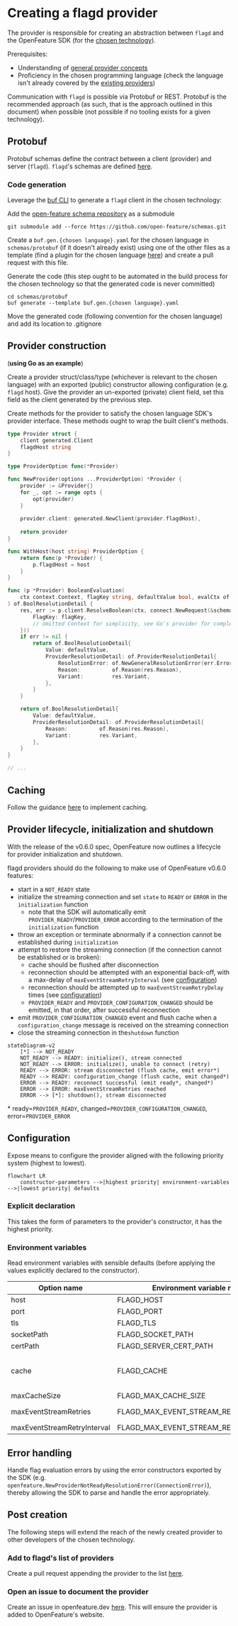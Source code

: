 # Creating a flagd provider

The provider is responsible for creating an abstraction between `flagd` and the OpenFeature SDK (for the [chosen technology](https://openfeature.dev/docs/reference/technologies/)).

Prerequisites:

- Understanding of [general provider concepts](https://openfeature.dev/docs/reference/concepts/provider/)
- Proficiency in the chosen programming language (check the language isn't already covered by the [existing providers](../usage/flagd_providers.md))

Communication with `flagd` is possible via Protobuf or REST.
Protobuf is the recommended approach (as such, that is the approach outlined in this document) when possible (not possible if no tooling exists for a given technology).

## Protobuf

Protobuf schemas define the contract between a client (provider) and server (`flagd`). `flagd`'s schemas are defined [here](https://github.com/open-feature/schemas/tree/main/protobuf).

### Code generation

Leverage the [buf CLI](https://docs.buf.build/installation) to generate a `flagd` client in the chosen technology:

Add the [open-feature schema repository](https://github.com/open-feature/schemas) as a submodule

```shell
git submodule add --force https://github.com/open-feature/schemas.git
```

Create a `buf.gen.{chosen language}.yaml` for the chosen language in `schemas/protobuf` (if it doesn't already exist) using one of the other files as a template (find a plugin for the chosen language [here](https://buf.build/protocolbuffers/plugins)) and create a pull request with this file.

Generate the code (this step ought to be automated in the build process for the chosen technology so that the generated code is never committed)

```shell
cd schemas/protobuf
buf generate --template buf.gen.{chosen language}.yaml
```

Move the generated code (following convention for the chosen language) and add its location to .gitignore

## Provider construction

(__using Go as an example__)

Create a provider struct/class/type (whichever is relevant to the chosen language) with an exported (public) constructor allowing configuration (e.g. `flagd` host).
Give the provider an un-exported (private) client field, set this field as the client generated by the previous step.

Create methods for the provider to satisfy the chosen language SDK's provider interface.
These methods ought to wrap the built client's methods.

```go
type Provider struct {
    client generated.Client
    flagdHost string
}

type ProviderOption func(*Provider)

func NewProvider(options ...ProviderOption) *Provider {
    provider := &Provider{}
    for _, opt := range opts {
        opt(provider)
    }
 
    provider.client: generated.NewClient(provider.flagdHost),
 
    return provider
}

func WithHost(host string) ProviderOption {
    return func(p *Provider) {
        p.flagdHost = host
    }
}

func (p *Provider) BooleanEvaluation(
    ctx context.Context, flagKey string, defaultValue bool, evalCtx of.FlattenedContext,
) of.BoolResolutionDetail {
    res, err := p.client.ResolveBoolean(ctx, connect.NewRequest(&schemaV1.ResolveBooleanRequest{
        FlagKey: flagKey,
        // omitted Context for simplicity, see Go's provider for completeness
    }))
    if err != nil {
        return of.BoolResolutionDetail{
            Value: defaultValue,
            ProviderResolutionDetail: of.ProviderResolutionDetail{
                ResolutionError: of.NewGeneralResolutionError(err.Error()),
                Reason:          of.Reason(res.Reason),
                Variant:         res.Variant,
            },
        }
    }

    return of.BoolResolutionDetail{
        Value: defaultValue,
        ProviderResolutionDetail: of.ProviderResolutionDetail{
            Reason:          of.Reason(res.Reason),
            Variant:         res.Variant,
        },
    }
}

// ...
```

## Caching

Follow the guidance [here](./caching.md) to implement caching.

## Provider lifecycle, initialization and shutdown

With the release of the v0.6.0 spec, OpenFeature now outlines a lifecycle for provider initialization and shutdown.

flagd providers should do the following to make use of OpenFeature v0.6.0 features:

- start in a `NOT_READY` state
- initialize the streaming connection and set `state` to `READY` or `ERROR` in the `initialization` function
  - note that the SDK will automatically emit `PROVIDER_READY`/`PROVIDER_ERROR` according to the termination of the `initialization` function
- throw an exception or terminate abnormally if a connection cannot be established during `initialization`
- attempt to restore the streaming connection (if the connection cannot be established or is broken):
  - cache should be flushed after disconnection
  - reconnection should be attempted with an exponential back-off, with a max-delay of `maxEventStreamRetryInterval` (see [configuration](#configuration))
  - reconnection should be attempted up to `maxEventStreamRetryDelay` times (see [configuration](#configuration))
  - `PROVIDER_READY` and `PROVIDER_CONFIGURATION_CHANGED` should be emitted, in that order, after successful reconnection
- emit `PROVIDER_CONFIGURATION_CHANGED` event and flush cache when a `configuration_change` message is received on the streaming connection
- close the streaming connection in the`shutdown` function

```mermaid
stateDiagram-v2
    [*] --> NOT_READY
    NOT_READY --> READY: initialize(), stream connected
    NOT_READY --> ERROR: initialize(), unable to connect (retry)
    READY --> ERROR: stream disconnected (flush cache, emit error*)
    READY --> READY: configuration_change (flush cache, emit changed*)
    ERROR --> READY: reconnect successful (emit ready*, changed*)
    ERROR --> ERROR: maxEventStreamRetries reached
    ERROR --> [*]: shutdown(), stream disconnected
```

\* ready=`PROVIDER_READY`, changed=`PROVIDER_CONFIGURATION_CHANGED`, error=`PROVIDER_ERROR`

## Configuration

Expose means to configure the provider aligned with the following priority system (highest to lowest).

```mermaid
flowchart LR
    constructor-parameters -->|highest priority| environment-variables -->|lowest priority| defaults
```

### Explicit declaration

This takes the form of parameters to the provider's constructor, it has the highest priority.

### Environment variables

Read environment variables with sensible defaults (before applying the values explicitly declared to the constructor).

| Option name                 | Environment variable name             | Type    | Options      | Default                                |
| --------------------------- | ------------------------------------- | ------- | ------------ | -------------------------------------- |
| host                        | FLAGD_HOST                            | string  |              | localhost                              |
| port                        | FLAGD_PORT                            | number  |              | 8013                                   |
| tls                         | FLAGD_TLS                             | boolean |              | false                                  |
| socketPath                  | FLAGD_SOCKET_PATH                     | string  |              |                                        |
| certPath                    | FLAGD_SERVER_CERT_PATH                | string  |              |                                        |
| cache                       | FLAGD_CACHE                           | string  | lru,disabled | lru (if possible in chosen technology) |
| maxCacheSize                | FLAGD_MAX_CACHE_SIZE                  | int     |              | 1000                                   |
| maxEventStreamRetries       | FLAGD_MAX_EVENT_STREAM_RETRIES        | int     |              | 0 (0 means unlimited)                  |
| maxEventStreamRetryInterval | FLAGD_MAX_EVENT_STREAM_RETRY_INTERVAL | int     |              | 60s                                    |

## Error handling

Handle flag evaluation errors by using the error constructors exported by the SDK (e.g. `openfeature.NewProviderNotReadyResolutionError(ConnectionError)`), thereby allowing the SDK to parse and handle the error appropriately.

## Post creation

The following steps will extend the reach of the newly created provider to other developers of the chosen technology.

### Add to flagd's list of providers

Create a pull request appending the provider to the list [here](../usage/flagd_providers.md).

### Open an issue to document the provider

Create an issue in openfeature.dev [here](https://github.com/open-feature/openfeature.dev/issues/new?assignees=&labels=provider&template=document-provider.yaml&title=%5BProvider%5D%3A+).
This will ensure the provider is added to OpenFeature's website.
